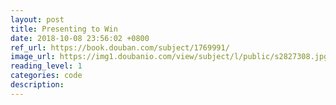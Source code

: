```yaml
---
layout: post
title: Presenting to Win
date: 2018-10-08 23:56:02 +0800
ref_url: https://book.douban.com/subject/1769991/
image_url: https://img1.doubanio.com/view/subject/l/public/s2827308.jpg
reading_level: 1
categories: code
description: 
---
```

